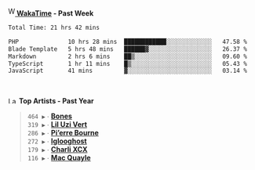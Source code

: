 <img src="https://github.com/dxnter/dxnter/assets/17434202/67b21fa4-d36d-46f9-9dec-f23d976b00ef" alt="WakaTime Logo" width="14" height="18"/><a href="https://wakatime.com/@dxnter" target="_blank"><strong> WakaTime</strong></a><strong> - Past Week</strong>

<!--START_SECTION:waka-->

```txt
Total Time: 21 hrs 42 mins

PHP              10 hrs 28 mins  ████████████░░░░░░░░░░░░░   47.58 %
Blade Template   5 hrs 48 mins   ██████▓░░░░░░░░░░░░░░░░░░   26.37 %
Markdown         2 hrs 6 mins    ██▒░░░░░░░░░░░░░░░░░░░░░░   09.60 %
TypeScript       1 hr 11 mins    █▒░░░░░░░░░░░░░░░░░░░░░░░   05.43 %
JavaScript       41 mins         ▓░░░░░░░░░░░░░░░░░░░░░░░░   03.14 %
```

<!--END_SECTION:waka-->

<br/>

<!--START_LASTFM_ARTISTS:{"period": "12month", "rows": 6}-->
<a href="https://last.fm" target="_blank"><img src="https://user-images.githubusercontent.com/17434202/215290617-e793598d-d7c9-428f-9975-156db1ba89cc.svg" alt="Last.fm Logo" width="18" height="13"/></a> **Top Artists - Past Year**

> `464 ▶️` ∙ **[Bones](https://www.last.fm/music/Bones)**<br/>
> `319 ▶️` ∙ **[Lil Uzi Vert](https://www.last.fm/music/Lil+Uzi+Vert)**<br/>
> `286 ▶️` ∙ **[Pi’erre Bourne](https://www.last.fm/music/Pi%E2%80%99erre+Bourne)**<br/>
> `272 ▶️` ∙ **[Iglooghost](https://www.last.fm/music/Iglooghost)**<br/>
> `179 ▶️` ∙ **[Charli XCX](https://www.last.fm/music/Charli+XCX)**<br/>
> `116 ▶️` ∙ **[Mac Quayle](https://www.last.fm/music/Mac+Quayle)**<br/>
<!--END_LASTFM_ARTISTS-->
